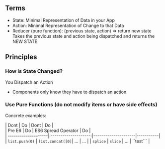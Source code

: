
## Terms
- State: Minimal Representation of Data in your App
- Action: Minimal Representation of Change to that Data
- Reducer (pure function): (previous state, action) => return new state
Takes the previous state and action being dispatched and returns the NEW STATE

## Principles

### How is State Changed? 
You Dispatch an Action

- Components only know they have to dispatch an action. 

### Use Pure Functions (do not modify items or have side effects)
Concrete examples: 


| Dont                | Do                   |       Dont          |    Do     |  
| Pre E6              | Do                   | ES6 Spread Operator |    Do     |  
| --------------------|:--------------------:|---------------------|-----------|
| ```list.push(0)```  | ```list.concat([0]```| ...                 |       ... |
| ```splice```        | ```slice```          | ...                 | ``test``` |

